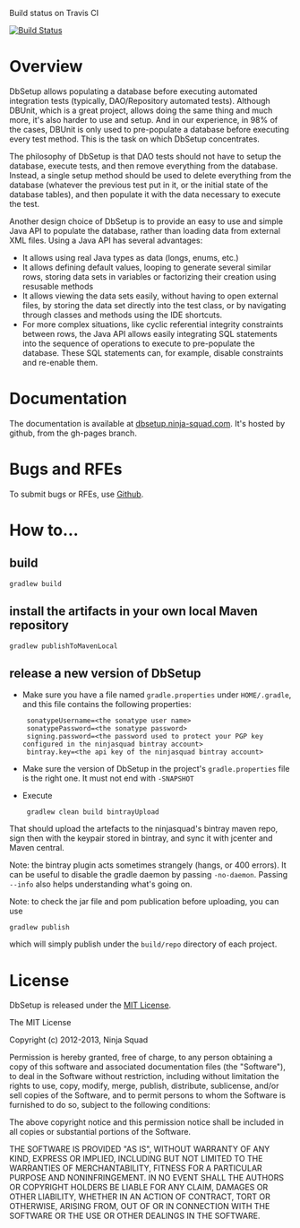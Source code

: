 Build status on Travis CI

[![Build Status](https://secure.travis-ci.org/Ninja-Squad/DbSetup.png)](http://travis-ci.org/Ninja-Squad/DbSetup)

# Overview

DbSetup allows populating a database before executing automated integration tests (typically, DAO/Repository automated tests). 
Although DBUnit, which is a great project, allows doing the same thing and much more, it's also harder to use and setup. 
And in our experience, in 98% of the cases, DBUnit is only used to pre-populate a database before executing every test method. 
This is the task on which DbSetup concentrates.

The philosophy of DbSetup is that DAO tests should not have to setup the database, execute tests, and then remove everything from the database. 
Instead, a single setup method should be used to delete everything from the database (whatever the previous test put in it, or the initial state 
of the database tables), and then populate it with the data necessary to execute the test.

Another design choice of DbSetup is to provide an easy to use and simple Java API to populate the database, rather than loading data from external 
XML files. Using a Java API has several advantages:

   - It allows using real Java types as data (longs, enums, etc.)
   - It allows defining default values, looping to generate several similar rows, storing data sets in variables or factorizing their 
     creation using resusable methods
   - It allows viewing the data sets easily, without having to open external files, by storing the data set directly into the test class, 
     or by navigating through classes and methods using the IDE shortcuts.
   - For more complex situations, like cyclic referential integrity constraints between rows, the Java API allows easily integrating SQL 
     statements into the sequence of operations to execute to pre-populate the database. These SQL statements can, for example, disable 
     constraints and re-enable them.

# Documentation

The documentation is available at [dbsetup.ninja-squad.com](http://dbsetup.ninja-squad.com). It's hosted by github,
from the gh-pages branch.

# Bugs and RFEs

To submit bugs or RFEs, use [Github](https://github.com/Ninja-Squad/DbSetup/issues).

# How to...
## build

    gradlew build

## install the artifacts in your own local Maven repository
    
    gradlew publishToMavenLocal
    
## release a new version of DbSetup

 - Make sure you have a file named `gradle.properties` under `HOME/.gradle`, and this file contains the following 
properties:

        sonatypeUsername=<the sonatype user name>
        sonatypePassword=<the sonatype password>       
        signing.password=<the password used to protect your PGP key configured in the ninjasquad bintray account>
        bintray.key=<the api key of the ninjasquad bintray account>
        
 - Make sure the version of DbSetup in the project's `gradle.properties` file is the right one. It must not end with `-SNAPSHOT`
 - Execute
 
        gradlew clean build bintrayUpload
        
That should upload the artefacts to the ninjasquad's bintray maven repo, sign then with the keypair stored in bintray,
and sync it with jcenter and Maven central.

Note: the bintray plugin acts sometimes strangely (hangs, or 400 errors). It can be useful to disable the gradle daemon
by passing `-no-daemon`. Passing `--info` also helps understanding what's going on. 

Note: to check the jar file and pom publication before uploading, you can use 

    gradlew publish
    
which will simply publish under the `build/repo` directory of each project.

# License

DbSetup is released under the [MIT License](http://en.wikipedia.org/wiki/MIT_License).

The MIT License

Copyright (c) 2012-2013, Ninja Squad

Permission is hereby granted, free of charge, to any person obtaining a copy
of this software and associated documentation files (the "Software"), to deal
in the Software without restriction, including without limitation the rights
to use, copy, modify, merge, publish, distribute, sublicense, and/or sell
copies of the Software, and to permit persons to whom the Software is
furnished to do so, subject to the following conditions:

The above copyright notice and this permission notice shall be included in
all copies or substantial portions of the Software.

THE SOFTWARE IS PROVIDED "AS IS", WITHOUT WARRANTY OF ANY KIND, EXPRESS OR
IMPLIED, INCLUDING BUT NOT LIMITED TO THE WARRANTIES OF MERCHANTABILITY,
FITNESS FOR A PARTICULAR PURPOSE AND NONINFRINGEMENT. IN NO EVENT SHALL THE
AUTHORS OR COPYRIGHT HOLDERS BE LIABLE FOR ANY CLAIM, DAMAGES OR OTHER
LIABILITY, WHETHER IN AN ACTION OF CONTRACT, TORT OR OTHERWISE, ARISING FROM,
OUT OF OR IN CONNECTION WITH THE SOFTWARE OR THE USE OR OTHER DEALINGS IN
THE SOFTWARE.
